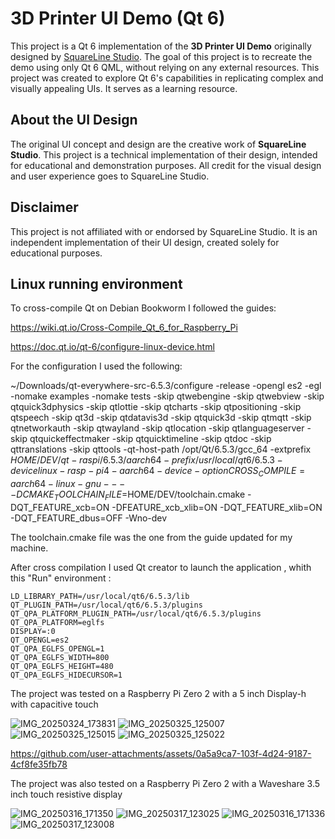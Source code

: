 # 3D Printer UI Demo (Qt 6)

This project is a Qt 6 implementation of the **3D Printer UI Demo** originally designed by [SquareLine Studio](https://squareline.io/demos). The goal of this project is to recreate the demo using only Qt 6 QML, without relying on any external resources.
This project was created to explore Qt 6's capabilities in replicating complex and visually appealing UIs. It serves as a learning resource.

## About the UI Design
The original UI concept and design are the creative work of **SquareLine Studio**. This project is a technical implementation of their design, intended for educational and demonstration purposes. All credit for the visual design and user experience goes to SquareLine Studio.

## Disclaimer
This project is not affiliated with or endorsed by SquareLine Studio. It is an independent implementation of their UI design, created solely for educational purposes.

## Linux running environment

To cross-compile Qt on Debian Bookworm I followed the guides: 

https://wiki.qt.io/Cross-Compile_Qt_6_for_Raspberry_Pi

https://doc.qt.io/qt-6/configure-linux-device.html

For the configuration I used the following:

~/Downloads/qt-everywhere-src-6.5.3/configure -release -opengl es2 -egl -nomake examples -nomake tests -skip qtwebengine -skip qtwebview -skip qtquick3dphysics -skip qtlottie -skip qtcharts -skip qtpositioning -skip qtspeech -skip qt3d -skip qtdatavis3d -skip qtquick3d -skip qtmqtt -skip qtnetworkauth -skip qtwayland -skip qtlocation -skip qtlanguageserver -skip qtquickeffectmaker -skip qtquicktimeline -skip qtdoc -skip qttranslations -skip qttools -qt-host-path /opt/Qt/6.5.3/gcc_64 -extprefix $HOME/DEV/qt-raspi/6.5.3/aarch64 -prefix /usr/local/qt6/6.5.3 -device linux-rasp-pi4-aarch64 -device-option CROSS_COMPILE=aarch64-linux-gnu- -- -DCMAKE_TOOLCHAIN_FILE=$HOME/DEV/toolchain.cmake -DQT_FEATURE_xcb=ON -DFEATURE_xcb_xlib=ON -DQT_FEATURE_xlib=ON -DQT_FEATURE_dbus=OFF -Wno-dev

The toolchain.cmake file was the one from the guide updated for my machine.

After cross compilation I used Qt creator to launch the application , whith this "Run" environment :

```
LD_LIBRARY_PATH=/usr/local/qt6/6.5.3/lib
QT_PLUGIN_PATH=/usr/local/qt6/6.5.3/plugins
QT_QPA_PLATFORM_PLUGIN_PATH=/usr/local/qt6/6.5.3/plugins
QT_QPA_PLATFORM=eglfs
DISPLAY=:0
QT_OPENGL=es2
QT_QPA_EGLFS_OPENGL=1
QT_QPA_EGLFS_WIDTH=800
QT_QPA_EGLFS_HEIGHT=480
QT_QPA_EGLFS_HIDECURSOR=1
```
The project was tested on a Raspberry Pi Zero 2 with a 5 inch Display-h with capacitive touch

![IMG_20250324_173831](https://github.com/user-attachments/assets/27ee57bd-bb83-4cc9-a5fe-88d7aaa37851)
![IMG_20250325_125007](https://github.com/user-attachments/assets/c917300d-bc27-4a8f-8cb4-1f92aa8653af)
![IMG_20250325_125015](https://github.com/user-attachments/assets/db08de53-dfdd-4ab9-a40f-42af0d9264f6)
![IMG_20250325_125022](https://github.com/user-attachments/assets/a103f03d-e4b0-4906-a862-4a50af013188)


https://github.com/user-attachments/assets/0a5a9ca7-103f-4d24-9187-4cf8fe35fb78



The project was also tested on a Raspberry Pi Zero 2 with a Waveshare 3.5 inch touch resistive display

![IMG_20250316_171350](https://github.com/user-attachments/assets/cbdb2a03-d1af-4210-a5a3-ca4c7e41deaa)
![IMG_20250317_123025](https://github.com/user-attachments/assets/568895ba-1b62-489a-af6f-1fdb75dd3ca9)
![IMG_20250316_171336](https://github.com/user-attachments/assets/7a811058-36c5-4e82-b01d-2b48dfa1cb19)
![IMG_20250317_123008](https://github.com/user-attachments/assets/8e9f1b81-0a41-4887-ba86-c9ba91fa2a05)
